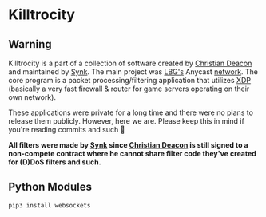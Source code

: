 # Killtrocity
## Warning
Killtrocity is a part of a collection of software created by [Christian Deacon](https://github.com/gamemann) and maintained by [Synk](https://github.com/Synkstar). The main project was [LBG's](https://lbgaming.co) Anycast [network](https://status.lbgaming.co/). The core program is a packet processing/filtering application that utilizes [XDP](https://www.iovisor.org/technology/xdp) (basically a very fast firewall & router for game servers operating on their own network).

These applications were private for a long time and there were no plans to release them publicly. However, here we are. Please keep this in mind if you're reading commits and such 🙂

**All filters were made by [Synk](https://github.com/Synkstar) since [Christian Deacon](https://github.com/gamemann) is still signed to a non-compete contract where he cannot share filter code they've created for (D)DoS filters and such.**

## Python Modules
```bash
pip3 install websockets
```
